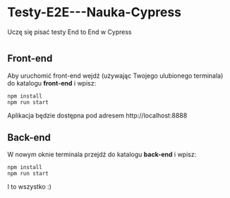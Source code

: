 # Testy-E2E---Nauka-Cypress
Uczę się pisać testy End to End w Cypress

#

## Front-end
Aby uruchomić front-end wejdź (używając Twojego ulubionego terminala) do katalogu **front-end** i wpisz: 
```
npm install
npm run start
```
Aplikacja będzie dostępna pod adresem http://localhost:8888

## Back-end
W nowym oknie terminala przejdź do katalogu **back-end** i wpisz: 
```
npm install
npm run start
```
I to wszystko :)
